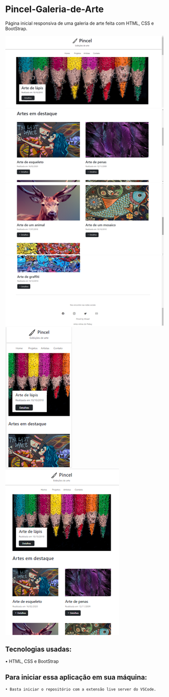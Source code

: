 # Pincel-Galeria-de-Arte
Página inicial responsiva de uma galeria de arte feita com HTML, CSS e BootStrap.

![home](https://github.com/BRMicael/Pincel-Galeria-de-Arte/blob/master/screenshots/home.png)<br>
![gallery](https://github.com/BRMicael/Pincel-Galeria-de-Arte/blob/master/screenshots/gallery.png)<br>
![gallery2](https://github.com/BRMicael/Pincel-Galeria-de-Arte/blob/master/screenshots/gallery2.png)<br>
![footer](https://github.com/BRMicael/Pincel-Galeria-de-Arte/blob/master/screenshots/footer.png)<br>
![home-for-phone](https://github.com/BRMicael/Pincel-Galeria-de-Arte/blob/master/screenshots/home-phone.png)<br>
![home-for-ipad](https://github.com/BRMicael/Pincel-Galeria-de-Arte/blob/master/screenshots/home-ipad.png)<br>



<h2>Tecnologias usadas:</h2>
• HTML, CSS e BootStrap <br>

<h2> Para iniciar essa aplicação em sua máquina: </h2>

```bash
• Basta iniciar o repositório com a extensão live server do VSCode.
```
